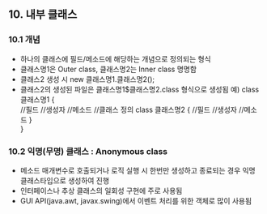 ## 10. 내부 클래스

### 10.1 개념
- 하나의 클래스에 필드/메소드에 해당하는 개념으로 정의되는 형식
- 클래스명1은 Outer class, 클래스명2는 Inner class 명명함
- 클래스2 생성 시 new 클래스명1.클래스명2();
- 클래스2의 생성된 파일은 클래스명1$클래스명2.class 형식으로 생성됨
예) class 클래스명1 {    
		//필드
		//생성자
		//메소드
		//클래스 정의
		class 클래스명2 {
		 	//필드
		 	//생성자
		 	//메소드
		 }	
	}

### 10.2 익명(무명) 클래스 : Anonymous class	
- 메소드 매개변수로 호출되거나 로직 실행 시 한번만 생성하고 종료되는 경우 익명 클래스타입으로 생성하여 진행
- 인터페이스나 추상 클래스의 일회성 구현에 주로 사용됨
- GUI API(java.awt, javax.swing)에서 이벤트 처리를 위한 객체로 많이 사용됨

 	
	
	
	
	
	
	
	
	
	
	
	
	
	
	
	